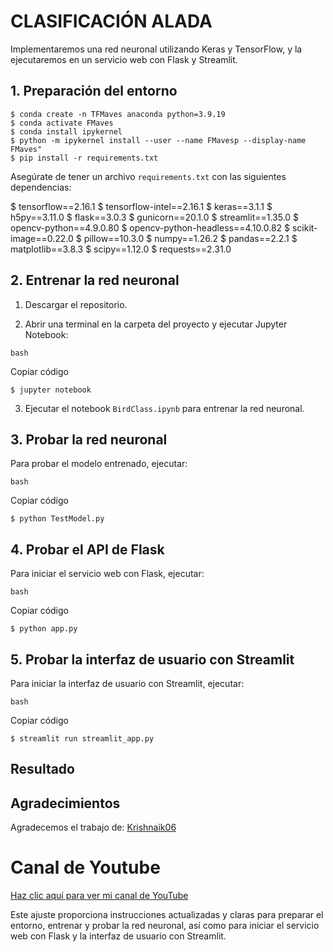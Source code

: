 # CLASIFICACIÓN ALADA

Implementaremos una red neuronal utilizando Keras y TensorFlow, y la ejecutaremos en un servicio web con Flask y Streamlit.

## 1. Preparación del entorno
    $ conda create -n TFMaves anaconda python=3.9.19
    $ conda activate FMaves
    $ conda install ipykernel
    $ python -m ipykernel install --user --name FMavesp --display-name FMaves"
    $ pip install -r requirements.txt


Asegúrate de tener un archivo `requirements.txt` con las siguientes dependencias:

$ tensorflow==2.16.1
$ tensorflow-intel==2.16.1
$ keras==3.1.1
$ h5py==3.11.0
$ flask==3.0.3
$ gunicorn==20.1.0
$ streamlit==1.35.0
$ opencv-python==4.9.0.80
$ opencv-python-headless==4.10.0.82
$ scikit-image==0.22.0
$ pillow==10.3.0
$ numpy==1.26.2
$ pandas==2.2.1
$ matplotlib==3.8.3
$ scipy==1.12.0
$ requests==2.31.0

## 2. Entrenar la red neuronal

1.  Descargar el repositorio.

2.  Abrir una terminal en la carpeta del proyecto y ejecutar Jupyter Notebook:

```         
bash
```

Copiar código

`$ jupyter notebook`

3.  Ejecutar el notebook `BirdClass.ipynb` para entrenar la red neuronal.

## 3. Probar la red neuronal

Para probar el modelo entrenado, ejecutar:

```         
bash
```

Copiar código

`$ python TestModel.py`

## 4. Probar el API de Flask

Para iniciar el servicio web con Flask, ejecutar:

```         
bash
```

Copiar código

`$ python app.py`

## 5. Probar la interfaz de usuario con Streamlit

Para iniciar la interfaz de usuario con Streamlit, ejecutar:

```         
bash
```

Copiar código

`$ streamlit run streamlit_app.py`

## Resultado

## Agradecimientos

Agradecemos el trabajo de: [Krishnaik06](https://github.com/krishnaik06/Deployment-Deep-Learning-Model)

# **Canal de Youtube**

[Haz clic aquí para ver mi canal de YouTube](https://www.youtube.com/channel/UCr_dJOULDvSXMHA1PSHy2rg)

Este ajuste proporciona instrucciones actualizadas y claras para preparar el entorno, entrenar y probar la red neuronal, así como para iniciar el servicio web con Flask y la interfaz de usuario con Streamlit.
